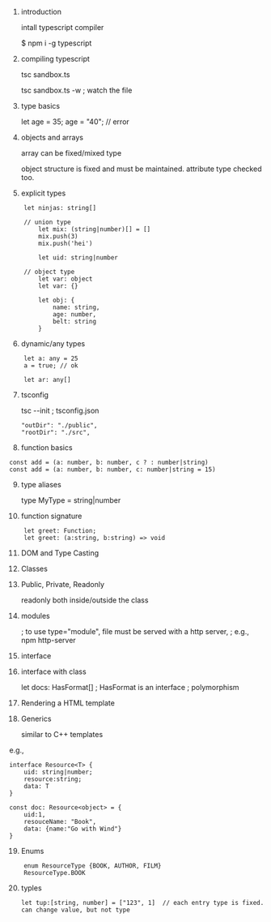 1.	introduction

	intall typescript compiler

	$ npm i -g typescript

2.	compiling typescript

	tsc sandbox.ts

	tsc sandbox.ts -w
		; watch the file

3.	type basics

	let age = 35;
	age = "40"; // error


4.	objects and arrays

	array can be fixed/mixed type

	object structure is fixed and must be maintained.
	attribute type checked too.

5.	explicit types

```
	let ninjas: string[]

  	// union type
		let mix: (string|number)[] = []
		mix.push(3)
		mix.push('hei')

		let uid: string|number

	// object type
		let var: object
		let var: {}

		let obj: {
			name: string,
			age: number,
			belt: string
		}
```

6.	dynamic/any types

```
	let a: any = 25
	a = true; // ok

	let ar: any[]
```

7.	tsconfig

	tsc --init
	; tsconfig.json

	```
	"outDir": "./public", 
	"rootDir": "./src",
	```   

8.	function basics

```
const add = (a: number, b: number, c ? : number|string)
const add = (a: number, b: number, c: number|string = 15)
```

9.	type aliases

	type MyType = string|number

10.	function signature

```
	let greet: Function;
	let greet: (a:string, b:string) => void
```
11.	DOM and Type Casting

12.	Classes
13.	Public, Private, Readonly

	readonly
		both inside/outside the class

14.	modules

	<script type="module" src='app.js'></script>

	; to use type="module", file must be served with a http server,
	; e.g., npm  http-server

15.	interface
16.	interface with class

	let docs: HasFormat[]
	; HasFormat is an interface
	; polymorphism


17.	Rendering a HTML template

18.	Generics

	similar to C++ templates

e.g.,

```
interface Resource<T> {
	uid: string|number;
	resource:string;
	data: T
}

const doc: Resource<object> = {
	uid:1,
	resouceName: "Book",
	data: {name:"Go with Wind"}
}
```

19.	Enums

```
	enum ResourceType {BOOK, AUTHOR, FILM}
	ResourceType.BOOK
```

20.	typles


	`let tup:[string, number] = ["123", 1]  // each entry type is fixed. can change value, but not type`

	

